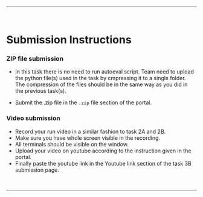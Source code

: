 <!-- <center><img src="http://mooc.e-yantra.org/img/eYantra_logo.svg" alt="e-yantra_logo" style="scale:75%;" /></center> -->

<style>
.back{
	position: fixed;
	width: 250px;
	height: 250px;
	top: 50%;
	left: 50%;
    margin-top: auto; 
    margin-left: auto; 
	opacity: 0.15;
    z-index: -1;
	}
</style>
<!-- <img src="http://mooc.e-yantra.org/img/EyantraLogoMini.png" class="back"> -->

---

</br>


# Submission Instructions

### ZIP file submission

- In this task there is no need to run autoeval script. Team need to upload the python file(s) used in the task by cmpressing it to a single folder. The compression of the files should be in the same way as you did in the previous task(s).

- Submit the .zip file in the `.zip` file section of the portal.

### Video submission

- Record your run video in a similar fashion to task 2A and 2B.
- Make sure you have whole screen visible in the recording.
- All terminals should be visible on the window.
- Upload your video on youtube according to the instruction given in the portal. 
- Finally paste the youtube link in the Youtube link section of the task 3B submission page.

<p></p>

</br>

---
